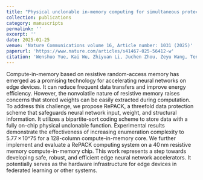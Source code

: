 ```yaml
---
title: "Physical unclonable in-memory computing for simultaneous protecting private data and deep learning models"
collection: publications
category: manuscripts
permalink: ''
excerpt: ''
date: 2025-01-25
venue: 'Nature Communications volume 16, Article number: 1031 (2025)'
paperurl: 'https://www.nature.com/articles/s41467-025-56412-w'
citation: 'Wenshuo Yue, Kai Wu, Zhiyuan Li, Juchen Zhou, Zeyu Wang, Teng Zhang, Yuxiang Yang, Lintao Ye, Yongqin Wu, Weihai Bu, Shaozhi Wang, Xiaodong He, Xiaobing Yan*, Yaoyu Tao, Bonan Yan*, Ru Huang & Yuchao Yang*'
---
```


Compute-in-memory based on resistive random-access memory has emerged as a promising technology for accelerating neural networks on edge devices. It can reduce frequent data transfers and improve energy efficiency. However, the nonvolatile nature of resistive memory raises concerns that stored weights can be easily extracted during computation. To address this challenge, we propose RePACK, a threefold data protection scheme that safeguards neural network input, weight, and structural information. It utilizes a bipartite-sort coding scheme to store data with a fully on-chip physical unclonable function. Experimental results demonstrate the effectiveness of increasing enumeration complexity to 5.77 × 10^75 for a 128-column compute-in-memory core. We further implement and evaluate a RePACK computing system on a 40 nm resistive memory compute-in-memory chip. This work represents a step towards developing safe, robust, and efficient edge neural network accelerators. It potentially serves as the hardware infrastructure for edge devices in federated learning or other systems.
